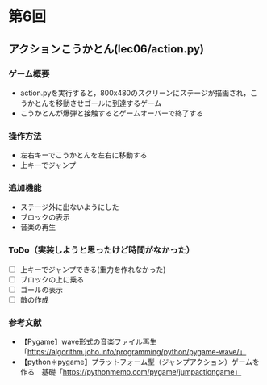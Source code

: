 # 第6回
## アクションこうかとん(lec06/action.py)
### ゲーム概要
- action.pyを実行すると，800x480のスクリーンにステージが描画され，こうかとんを移動させゴールに到達するゲーム
- こうかとんが爆弾と接触するとゲームオーバーで終了する
### 操作方法
- 左右キーでこうかとんを左右に移動する
- 上キーでジャンプ
### 追加機能
- ステージ外に出ないようにした
- ブロックの表示
- 音楽の再生
### ToDo（実装しようと思ったけど時間がなかった）
- [ ] 上キーでジャンプできる(重力を作れなかった)
- [ ] ブロックの上に乗る
- [ ] ゴールの表示
- [ ] 敵の作成
### 参考文献
- 【Pygame】wave形式の音楽ファイル再生「https://algorithm.joho.info/programming/python/pygame-wave/」
- 【python＊pygame】プラットフォーム型（ジャンプアクション）ゲームを作る　基礎「https://pythonmemo.com/pygame/jumpactiongame」